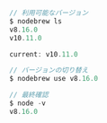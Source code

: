 ```jsx
// 利用可能なバージョン
$ nodebrew ls
v8.16.0
v10.11.0

current: v10.11.0
```

```jsx
// バージョンの切り替え
$ nodebrew use v8.16.0
```

```jsx
// 最終確認
$ node -v
v8.16.0
```
